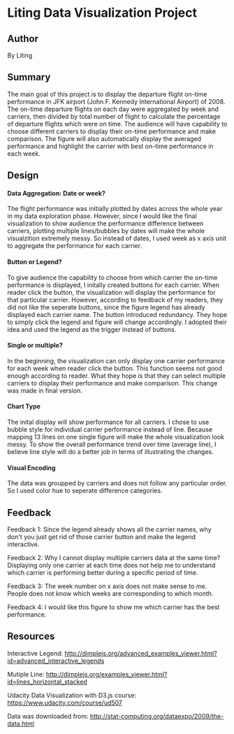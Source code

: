 # Liting Data Visualization Project
## Author
By Liting
## Summary
The main goal of this project is to display the departure flight on-time performance in JFK airport (John F. Kennedy International Airport) of 2008. The on-time departure flights on each day were aggregated by week and carriers, then divided by total number of flight to calculate the percentage of departure flights which were on time. The audience will have capability to choose different carriers to display their on-time performance and make comparison. The figure will also automatically display the averaged performance and highlight the carrier with best on-time performance in each week.
## Design
#### Data Aggregation: Date or week?

The flight performance was initially plotted by dates across the whole year in my data exploration phase. However, since I would like the final visualization to show audience the performance difference between carriers, plotting multiple lines/bubbles by dates will make the whole visualzition extremely messy. So instead of dates, I used week as x axis unit to aggregate the performance for each carrier.

#### Button or Legend? 

To give audience the capability to choose from which carrier the on-time performance is displayed, I initally created buttons for each carrier. When reader click the button, the visualization will display the performance for that particular carrier. However, according to feedback of my readers, they did not like the seperate buttons, since the figure legend has already displayed each carrier name. The button introduced redundancy. They hope to simply click the legend and figure will change accordingly. I adopted their idea and used the legend as the trigger instead of buttons.

#### Single or multiple?

In the beginning, the visualization can only display one carrier performance for each week when reader click the button. This function seems not good enough according to reader. What they hope is that they can select multiple carriers to display their performance and make comparison. This change was made in final version.

#### Chart Type

The inital display will show performance for all carriers. I chose to use bubble style for individual carrier performance instead of line. Because mapping 13 lines on one single figure will make the whole visualization look messy. To show the overall performance trend over time (average line), I believe line style will do a better job in terms of illustrating the changes. 

#### Visual Encoding

The data was groupped by carriers and does not follow any particular order. So I used color hue to seperate difference categories.


## Feedback

Feedback 1: Since the legend already shows all the carrier names, why don't you just get rid of those carrier button and make the legend interactive. 

Feedback 2: Why I cannot display multiple carriers data at the same time? Displaying only one carrier at each time does not help me to understand which carrier is performing better during a specific period of time.

Feedback 3: The week number on x axis does not make sense to me. People does not know which weeks are corresponding to which month.

Feedback 4: I would like this figure to show me which carrier has the best performance.

## Resources
Interactive Legend: http://dimplejs.org/advanced_examples_viewer.html?id=advanced_interactive_legends

Mutiple Line: http://dimplejs.org/examples_viewer.html?id=lines_horizontal_stacked

Udacity Data Visualization with D3.js course: https://www.udacity.com/course/ud507

Data was downloaded from: http://stat-computing.org/dataexpo/2009/the-data.html






